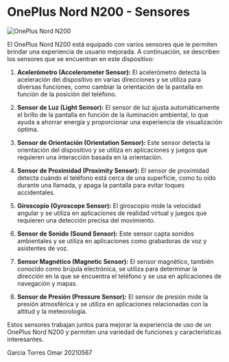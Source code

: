 # OnePlus Nord N200 - Sensores

![OnePlus Nord N200](https://www.chinahandys.net/wp-content/uploads/2021/06/oneplus-nord-n200-5g-launch/OnePlus_Nord_N200_5G_Beitragsbild.jpg)

El OnePlus Nord N200 está equipado con varios sensores que le permiten brindar una experiencia de usuario mejorada. A continuación, se describen los sensores que se encuentran en este dispositivo:

1. **Acelerómetro (Accelerometer Sensor):** El acelerómetro detecta la aceleración del dispositivo en varias direcciones y se utiliza para diversas funciones, como cambiar la orientación de la pantalla en función de la posición del teléfono.

2. **Sensor de Luz (Light Sensor):** El sensor de luz ajusta automáticamente el brillo de la pantalla en función de la iluminación ambiental, lo que ayuda a ahorrar energía y proporcionar una experiencia de visualización óptima.

3. **Sensor de Orientación (Orientation Sensor):** Este sensor detecta la orientación del dispositivo y se utiliza en aplicaciones y juegos que requieren una interacción basada en la orientación.

4. **Sensor de Proximidad (Proximity Sensor):** El sensor de proximidad detecta cuándo el teléfono está cerca de una superficie, como tu oído durante una llamada, y apaga la pantalla para evitar toques accidentales.

5. **Giroscopio (Gyroscope Sensor):** El giroscopio mide la velocidad angular y se utiliza en aplicaciones de realidad virtual y juegos que requieren una detección precisa del movimiento.

6. **Sensor de Sonido (Sound Sensor):** Este sensor capta sonidos ambientales y se utiliza en aplicaciones como grabadoras de voz y asistentes de voz.

7. **Sensor Magnético (Magnetic Sensor):** El sensor magnético, también conocido como brújula electrónica, se utiliza para determinar la dirección en la que se encuentra el teléfono y se usa en aplicaciones de navegación y mapas.

8. **Sensor de Presión (Pressure Sensor):** El sensor de presión mide la presión atmosférica y se utiliza en aplicaciones relacionadas con la altitud y la meteorología.

Estos sensores trabajan juntos para mejorar la experiencia de uso de un OnePlus Nord N200 y permiten una variedad de funciones y características interesantes.


Garcia Torres Omar 20210567
